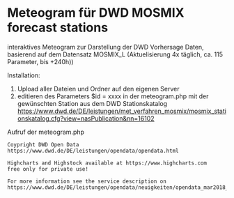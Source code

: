 # Meteogram für DWD MOSMIX forecast stations

interaktives Meteogram zur Darstellung der DWD Vorhersage Daten, basierend auf dem Datensatz MOSMIX_L (Aktuelisierung 4x täglich, ca. 115 Parameter, bis +240h))

Installation:
1. Upload aller Dateien und Ordner auf den eigenen Server
2. editieren des Parameters $id = xxxx in der meteogram.php mit der gewünschten Station aus dem DWD Stationskatalog 
 https://www.dwd.de/DE/leistungen/met_verfahren_mosmix/mosmix_stationskatalog.cfg?view=nasPublication&nn=16102
   
Aufruf der meteogram.php


```
Coypright DWD Open Data
https://www.dwd.de/DE/leistungen/opendata/opendata.html

Highcharts and Highstock available at https://www.highcharts.com
free only for private use!

For more information see the service description on https://www.dwd.de/DE/leistungen/opendata/neuigkeiten/opendata_mar2018_01.html

